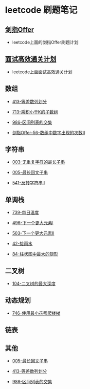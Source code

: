 # leetcode 刷题笔记


## [剑指Offer](https://github.com/stream1080/leetcode/blob/main/剑指Offer)
- leetcode上面的剑指Offer刷题计划


## [面试高效通关计划](https://github.com/stream1080/leetcode/blob/main/面试高效通关计划)
- leetcode上面面试高效通关计划

## 数组

- [413-等差数列划分](https://github.com/stream1080/leetcode/blob/main/OtherAnswer/413-等差数列划分.md)

- [713-乘积小于K的子数组](https://github.com/stream1080/leetcode/blob/main/OtherAnswer/713-乘积小于K的子数组.md)

- [986-区间列表的交集](https://github.com/stream1080/leetcode/blob/main/OtherAnswer/986-区间列表的交集.md)

- [剑指Offer-56-数组中数字出现的次数II](https://github.com/stream1080/leetcode/blob/main/OtherAnswer/剑指Offer-56-数组中数字出现的次数II.md)


## 字符串

- [003-无重复字符的最长子串](https://github.com/stream1080/leetcode/blob/main/OtherAnswer/03-无重复字符的最长子串.md)

- [005-最长回文子串](https://github.com/stream1080/leetcode/blob/main/OtherAnswer/005-最长回文子串.md)

- [541-反转字符串II](https://github.com/stream1080/leetcode/blob/main/OtherAnswer/541-反转字符串II.md)

## 单调栈

- [739-每日温度](https://github.com/stream1080/leetcode/blob/main/OtherAnswer/739-每日温度.md)

- [496-下一个更大元素I](https://github.com/stream1080/leetcode/blob/main/面试高效关计划/496-下一个更大元素I.md)

- [503-下一个更大元素II](https://github.com/stream1080/leetcode/blob/main/面试高效关计划/503-下一个更大元素II.md)

- [42-接雨水](https://github.com/stream1080/leetcode/blob/main/OtherAnswer/42-接雨水.md)

- [84-柱状图中最大的矩形](https://github.com/stream1080/leetcode/blob/main/OtherAnswer/84-柱状图中最大的矩形.md)


## 二叉树

- [104-二叉树的最大深度](https://github.com/stream1080/leetcode/blob/main/OtherAnswer/104-二叉树的最大深度.md)

## 动态规划
 
- [746-使用最小花费爬楼梯](https://github.com/stream1080/leetcode/blob/main/OtherAnswer/docs/746-使用最小花费爬楼梯].md)


## 链表


## 其他

- [005-最长回文子串](https://github.com/stream1080/leetcode/blob/main/OtherAnswer/docs/413-等差数列划分.md)

- [413-等差数列划分](https://github.com/stream1080/leetcode/blob/main/OtherAnswer/docs/413-等差数列划分.md)

- [986-区间列表的交集](https://github.com/stream1080/leetcode/blob/main/OtherAnswer/docs/986-区间列表的交集.md)


